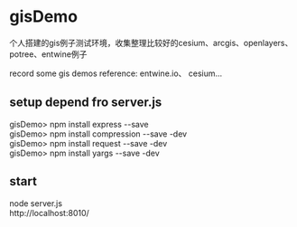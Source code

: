# gisDemo

个人搭建的gis例子测试环境，收集整理比较好的cesium、arcgis、openlayers、potree、entwine例子



record some gis demos 
reference: entwine.io、 cesium...   

## setup depend fro server.js
gisDemo> npm install express --save   
gisDemo> npm install compression --save -dev   
gisDemo> npm install request --save -dev   
gisDemo> npm install yargs --save -dev   

## start 
node server.js   
http://localhost:8010/   
